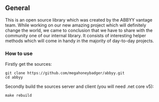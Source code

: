 

## General
This is an open source library which was created by the ABBYY vantage team. While working on our new amazing project which will definitely change the world, we came to conclusion that we have to share with the community one of our internal library. It consists of interesting helper methods which will come in handy in the majority of day-to-day projects. 

### How to use
Firstly get the sources:

    git clone https://github.com/megahoneybadger/abbyy.git
    cd abbyy

Secondly build the sources server and client (you will need .net core v5):

    make rebuild

